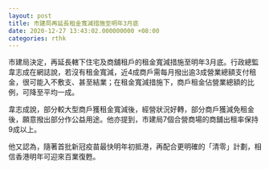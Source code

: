 ```yaml
---
layout: post
title: 市建局再延長租金寬減措施至明年3月底
date: 2020-12-27 13:43:02.000000000 +08:00
categories: rthk
---
```


市建局決定，再延長轄下住宅及商舖租戶的租金寬減措施至明年3月底。行政總監韋志成在網誌說，若沒有租金寬減，近4成商戶需每月撥出逾3成營業總額支付租金，很可能入不敷支、甚至結業；在租金寬減措施下，商戶租金佔營業總額的比例，可降至平均一成。

韋志成說，部分較大型商戶獲租金寬減後，經營狀況好轉，部分商戶獲減免租金後，願意撥出部分作公益用途。他亦提到，市建局7個合營商場的商舖出租率保持9成以上。

他又認為，隨著首批新冠疫苗最快明年初抵港，再配合更明確的「清零」計劃，相信香港明年可迎來百業復甦。
